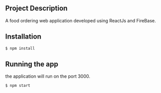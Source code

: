 ## Project Description

A food ordering web application developed using ReactJs and FireBase. 

## Installation

```bash
$ npm install
```

## Running the app

the application will run on the port 3000.

```bash
$ npm start
